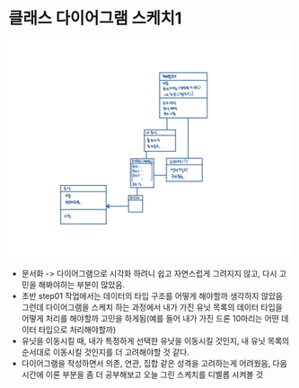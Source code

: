 # 클래스 다이어그램 스케치1
![클래스 다이어그램 스케치1](/doc/resource/class_diagram01.jpg)

- 문서화 -> 다이어그램으로 시각화 하려니 쉽고 자연스럽게 그려지지 않고, 다시 고민을 해봐야하는 부분이 많았음.
- 초반 step01 작업에서는 데이터의 타입 구조를 어떻게 해야할까 생각하지 않았음 그런데 다이어그램을 스케치 하는 과정에서 내가 가진 유닛 목록의 데이터 타입을 어떻게 처리를 해야할까 고민을 하게됨(예를 들어 내가 가진 드론 10마리는 어떤 데이터 타입으로 처리해야할까)
- 유닛을 이동시킬 때, 내가 특정하게 선택한 유닛을 이동시킬 것인지, 내 유닛 목록의 순서대로 이동시킬 것인지를 더 고려해야할 것 같다.
- 다이어그램을 작성하면서 의존, 연관, 집합 같은 성격을 고려하는게 어려웠음, 다음 시간에 이론 부분을 좀 더 공부해보고 오늘 그린 스케치를 디벨롭 시켜볼 것